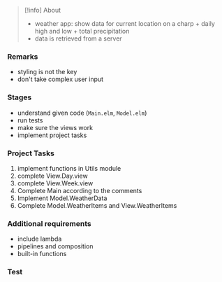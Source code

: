 > [!info] About
> - weather app: show data for current location on a charp + daily high and low + total precipitation
> - data is retrieved from a server

### Remarks
- styling is not the key
- don't take complex user input

### Stages
- understand given code (`Main.elm`, `Model.elm`)
- run tests
- make sure the views work
- implement project tasks

### Project Tasks
1. implement functions in Utils module
2. complete View.Day.view
3. complete View.Week.view
4. Complete Main according to the comments
5. Implement Model.WeatherData 
6. Complete Model.WeatherItems and View.WeatherItems

### Additional requirements
- include lambda
- pipelines and composition
- built-in functions

### Test